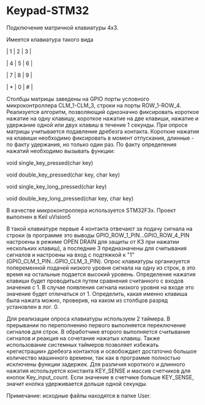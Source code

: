 # Keypad-STM32
Подключение матричной клавиатуры 4х3.

Имеется клавиатура такого вида

| 1 | 2 | 3 |

| 4 | 5 | 6 |

| 7 | 8 | 9 |

| * | 0 | # |

Столбцы матрицы заведены на GPIO порты условного микроконтроллера CLM_1-CLM_3, строки на порты ROW_1-ROW_4.
Реализуется алгоритм, позволяющий однозначно фиксировать короткое нажатие на одну клавишу, короткое нажатие на две клавиши, 
нажатие и удержание одной или двух клавиш в течение 1 секунды. При опросе матрицы учитывается подавление дребезга контакта.
Короткие нажатия на клавиши необходимо фиксировать в момент отпускания, длинные - по факту удержания, но только один раз. 
По факту определения нажатий необходимо вызывать функции:

void single_key_pressed(char key)

void double_key_pressed(char key, char key)

void single_key_long_pressed(char key)

void double_key_long_pressed(char key, char key)

В качестве микроконтроллера используется STM32F3x.
Проект выполнен в Keil uVision5

В такой клавиатуре первые 4 контакта отвечают за подачу сигнала на строки (в программе это выводы GPIO_ROW_1_PIN...GPIO_ROW_4_PIN 
настроены в режиме OPEN DRAIN для защиты от КЗ при нажатии нескольких клавиш), а последние 3 предназначены для считывания сигналов и 
настроены на вход с подтяжкой к "1"  (GPIO_CLM_1_PIN...GPIO_CLM_3_PIN).
Опрос клавиатуры организуется попеременной подачей низкого уровня сигнала на одну из строк, в это время на остальные подается высокий 
уровень. Определение нажатия клавиши будет проводиться путем сравнения считанного с входов значения с 1. В случае появления 
сигнала низкого уровня на входе это значение будет отличаться от 1. Определить, какая именно клавиша была нажата можно, проверив, на 
каком из столбцов разряд установлен в лог. 0.

Для реализации опроса клавиатуры используем 2 таймера. В прерывании по переполнению первого выполняется переключение сигналов для строк. 
В обработчике второго выполняется считывание сигналов и реакция на сочетание нажатых клавиш. Также использование системных таймеров 
позволяет избежать «регистрации» дребезга контактов и освобождает достаточно большое количество машинного времени, так как в программе 
полностью исключены функции задержек.
Для различия короткого и длинного нажатия используется константа KEY_SENSE и массив счетчиков для кнопок Key_input_count. Если значение в 
счетчике больше KEY_SENSE, значит кнопка удерживается дольше одной секунды.

Примечание: исходные файлы находятся в папке User.
